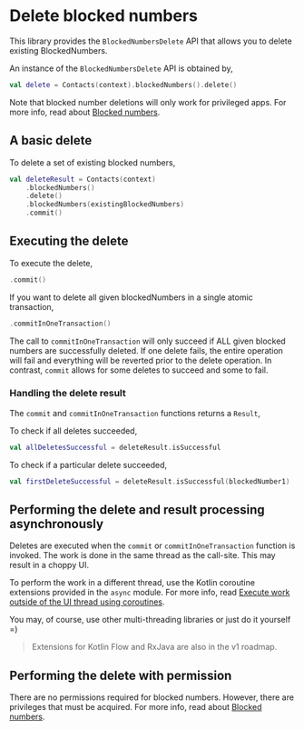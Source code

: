 # Delete blocked numbers

This library provides the `BlockedNumbersDelete` API that allows you to delete existing 
BlockedNumbers.

An instance of the `BlockedNumbersDelete` API is obtained by,

```kotlin
val delete = Contacts(context).blockedNumbers().delete()
```

Note that blocked number deletions will only work for privileged apps. For more info, read about
[Blocked numbers](/howto/about-blocked-numbers.md).

## A basic delete

To delete a set of existing blocked numbers,

```kotlin
val deleteResult = Contacts(context)
    .blockedNumbers()
    .delete()
    .blockedNumbers(existingBlockedNumbers)
    .commit()
```

## Executing the delete

To execute the delete,

```kotlin
.commit()
```

If you want to delete all given blockedNumbers in a single atomic transaction,

```kotlin
.commitInOneTransaction()
```

The call to `commitInOneTransaction` will only succeed if ALL given blocked numbers are successfully
deleted. If one delete fails, the entire operation will fail and everything will be reverted prior
to the delete operation. In contrast, `commit` allows for some deletes to succeed and some to fail.

### Handling the delete result

The `commit` and `commitInOneTransaction` functions returns a `Result`,

To check if all deletes succeeded,

```kotlin
val allDeletesSuccessful = deleteResult.isSuccessful
```

To check if a particular delete succeeded,

```kotlin
val firstDeleteSuccessful = deleteResult.isSuccessful(blockedNumber1)
```

## Performing the delete and result processing asynchronously

Deletes are executed when the `commit` or `commitInOneTransaction` function is invoked. The work is
done in the same thread as the call-site. This may result in a choppy UI.

To perform the work in a different thread, use the Kotlin coroutine extensions provided in the `async` module.
For more info, read [Execute work outside of the UI thread using coroutines](/howto/async-execution.md).

You may, of course, use other multi-threading libraries or just do it yourself =)

> Extensions for Kotlin Flow and RxJava are also in the v1 roadmap.

## Performing the delete with permission

There are no permissions required for blocked numbers. However, there are privileges that must be
acquired. For more info, read about [Blocked numbers](/howto/about-blocked-numbers.md).